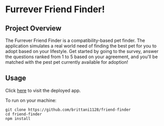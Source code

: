 # Furrever Friend Finder!

## Project Overview

The Furrever Friend Finder is a compatibility-based pet finder. The application simulates a real world need of finding the best pet for you to adopt based on your lifestyle. Get started by going to the survey, answer the questions ranked from 1 to 5 based on your agreement, and you'll be matched with the pest pet currently available for adoption!

## Usage

Click [here](https://git.heroku.com/immense-ridge-16573.git) to visit the deployed app.

To run on your machine:

```
git clone https://github.com/brittani1128/friend-finder
cd friend-finder
npm install
```
